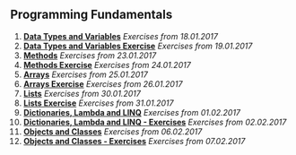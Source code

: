 <h2>Programming Fundamentals</h2>

1. <a href="https://github.com/Koceto/SoftUni/tree/master/Programming%20Fundamentals/Data%20Types%20and%20Variables"><b>Data Types and Variables</b></a>
    <i>Exercises from 18.01.2017</i>
2. <a href="https://github.com/Koceto/SoftUni/tree/master/Programming%20Fundamentals/Data%20Types%20and%20Variables%20-%20Exercise"><b>Data Types and Variables Exercise</b></a>
    <i>Exercises from 19.01.2017</i>
3. <a href="https://github.com/Koceto/SoftUni/tree/master/Programming%20Fundamentals/Methods"><b>Methods</b></a>
    <i>Exercises from 23.01.2017</i>
4. <a href="https://github.com/Koceto/SoftUni/tree/master/Programming%20Fundamentals/Methods%20-%20Exercise"><b>Methods Exercise</b></a>
    <i>Exercises from 24.01.2017</i>
5. <a href="https://github.com/Koceto/SoftUni/tree/master/Programming%20Fundamentals/Arrays"><b>Arrays</b></a>
    <i>Exercises from 25.01.2017</i>
6. <a href="https://github.com/Koceto/SoftUni/tree/master/Programming%20Fundamentals/Arrays%20-%20Exercise"><b>Arrays Exercise</b></a>
    <i>Exercises from 26.01.2017</i>
7. <a href="https://github.com/Koceto/SoftUni/tree/master/Programming%20Fundamentals/Lists"><b>Lists</b></a>
    <i>Exercises from 30.01.2017</i>
8. <a href="https://github.com/Koceto/SoftUni/tree/master/Programming%20Fundamentals/Lists%20-%20Exercise"><b>Lists Exercise</b></a>
    <i>Exercises from 31.01.2017</i>
9. <a href="https://github.com/Koceto/SoftUni/tree/master/Programming%20Fundamentals/Dictionaries%2C%20Lambda%20and%20LINQ"><b>Dictionaries, Lambda and LINQ</b></a>
    <i>Exercises from 01.02.2017</i>
10. <a href="https://github.com/Koceto/SoftUni/tree/master/Programming%20Fundamentals/Dictionaries%2C%20Lambda%20and%20LINQ%20-%20Exercise"><b>Dictionaries, Lambda and LINQ - Exercises</b></a>
    <i>Exercises from 02.02.2017</i>
9. <a href="https://github.com/Koceto/SoftUni/tree/master/Programming%20Fundamentals/Objects%20and%20Classes"><b>Objects and Classes</b></a>
    <i>Exercises from 06.02.2017</i>
10. <a href="https://github.com/Koceto/SoftUni/tree/master/Programming%20Fundamentals/Objects%20and%20Classes%20-%20Exercise"><b>Objects and Classes - Exercises</b></a>
    <i>Exercises from 07.02.2017</i>
